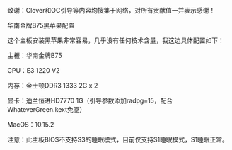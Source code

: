 致谢：Clover和OC引导等内容均搜集于网络，对所有贡献值一并表示感谢！



华南金牌B75黑苹果配置

这个主板安装黑苹果非常容易，几乎没有任何技术含量，我这边具体配置如下：

主板：华南金牌B75

CPU：E3 1220 V2

内存：金士顿DDR3 1333 2G x 2

显卡：迪兰恒进HD7770 1G（引导参数添加radpg=15，配合WhateverGreen.kext免驱）

MacOS：10.15.2

注意：此主板BIOS不支持S3的睡眠模式，目前仅支持S1睡眠模式，S1睡眠正常。
